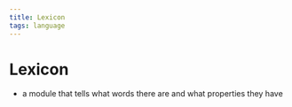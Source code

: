 ```yaml
---
title: Lexicon
tags: language
---
```


# Lexicon
- a module that tells what words there are and what properties they have 






















